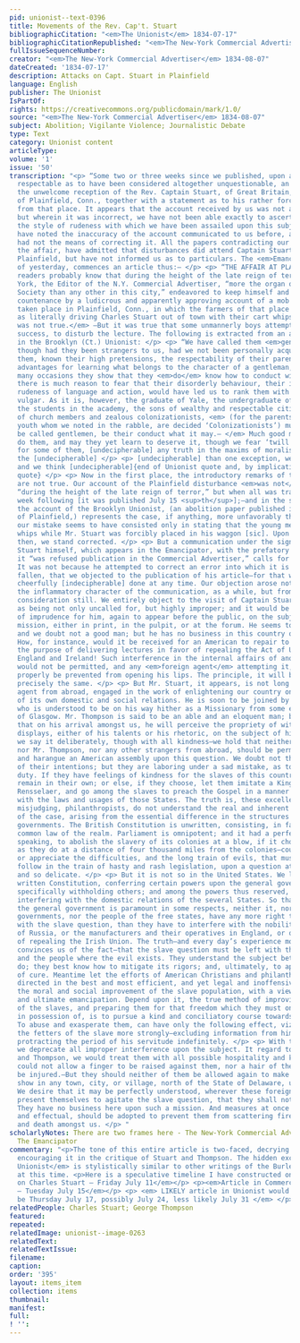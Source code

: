 ```yaml
---
pid: unionist--text-0396
title: Movements of the Rev. Cap't. Stuart
bibliographicCitation: "<em>The Unionist</em> 1834-07-17"
bibliographicCitationRepublished: "<em>The New-York Commercial Advertiser</em> 1834-08-07"
fullIssueSequenceNumber: 
creator: "<em>The New-York Commercial Advertiser</em> 1834-08-07"
dateCreated: '1834-07-17'
description: Attacks on Capt. Stuart in Plainfield
language: English
publisher: The Unionist
IsPartOf: 
rights: https://creativecommons.org/publicdomain/mark/1.0/
source: "<em>The New-York Commercial Advertiser</em> 1834-08-07"
subject: Abolition; Vigilante Violence; Journalistic Debate
type: Text
category: Unionist content
articleType: 
volume: '1'
issue: '50'
transcription: "<p> “Some two or three weeks since we published, upon authority so
  respectable as to have been considered altogether unquestionable, an account of
  the unwelcome reception of the Rev. Captain Stuart, of Great Britain, in the town
  of Plainfield, Conn., together with a statement as to his rather forcible expulsion
  from that place. It appears that the account received by us was not altogether correct;
  but wherein it was incorrect, we have not been able exactly to ascertain. But for
  the style of rudeness with which we have been assailed upon this subject, we should
  have noted the inaccuracy of the account communicated to us before, although we
  had not the means of correcting it. All the papers contradicting our version of
  the affair, have admitted that disturbances did attend Captain Stuart’s visit to
  Plainfield, but have not informed us as to particulars. The <em>Emancipator</em>
  of yesterday, commences an article thus:— </p> <p> “THE AFFAIR AT PLAINFIELD.—Our
  readers probably know that during the height of the late reign of terror in New
  York, the Editor of the N.Y. Commercial Advertiser, “more the organ of the Colonization
  Society than any other in this city,” endeavored to keep himself and his mob in
  countenance by a ludicrous and apparently approving account of a mob said to have
  taken place in Plainfield, Conn., in which the farmers of that place were described
  as literally driving Charles Stuart out of town with their cart whips. <em>The story
  was not true.</em> —But it was true that some unmannerly boys attempted, without
  success, to disturb the lecture. The following is extracted from an account given
  in the Brooklyn (Ct.) Unionist: </p> <p> “We have called them <em>gentlemen,</em>
  though had they been strangers to us, had we not been personally acquainted with
  them, known their high pretensions, the respectability of their parentage, their
  advantages for learning what belongs to the character of a gentleman, and that on
  many occasions they show that they <em>do</em> know how to conduct with propriety,
  there is much reason to fear that their disorderly behaviour, their indecency and
  rudeness of language and action, would have led us to rank them with the lowest
  vulgar. As it is, however, the graduate of Yale, the undergraduate of another college,
  the students in the academy, the sons of wealthy and respectable citizens of Plainfield,
  of church members and zealous colonizationists, <em> (for the parents of every Plainfield
  youth whom we noted in the rabble, are decided ‘Colonizationists’) must, we suppose,
  be called gentlemen, be their conduct what it may.— </em> Much good may the name
  do them, and may they yet learn to deserve it, though we fear ‘twill be a hard lesson
  for some of them, [undecipherable] any truth in the maxims of moralists respecting
  the [undecipherable] </p> <p> [undecipherable] than one exception, we <em>know,</em>
  and we think [undecipherable]{end of Unionist quote and, by implication, of Emancipator
  quote} </p> <p> Now in the first place, the introductory remarks of the Emancipator
  are not true. Our account of the Plainfield disturbance <em>was not</em> published
  “during the height of the late reign of terror,” but when all was tranquil in the
  week following [it was published July 15 <sup>th</sup>];—and in the second place,
  the account of the Brooklyn Unionist, (an abolition paper published in the neighborhood
  of Plainfield,) represents the case, if anything, more unfavorably than we did.—Indeed
  our mistake seems to have consisted only in stating that the young men cracked their
  whips while Mr. Stuart was forcibly placed in his waggon [sic]. Upon this point,
  then, we stand corrected. </p> <p> But a communication under the signature of Captain
  Stuart himself, which appears in the Emancipator, with the prefatory remark that
  it “was refused publication in the Commercial Advertiser,” calls for a few observations.
  It was not because he attempted to correct an error into which it is [indecipherable]
  fallen, that we objected to the publication of his article—for that we would very
  cheerfully [indecipherable] done at any time. Our objection arose not only from
  the inflammatory character of the communication, as a while, but from a more weighty
  consideration still. We entirely object to the visit of Captain Stuart among us,
  as being not only uncalled for, but highly improper; and it would be the highth
  of imprudence for him, again to appear before the public, on the subject of his
  mission, either in print, in the pulpit, or at the forum. He seems to be an amiable,
  and we doubt not a good man; but he has no business in this country on such an errand.
  How, for instance, would it be received for an American to repair to England, for
  the purpose of delivering lectures in favor of repealing the Act of Union between
  England and Ireland! Such interference in the internal affairs of another nation,
  would not be permitted, and any <em>foreign agent</em> attempting it, would very
  properly be prevented from opening his lips. The principle, it will be seen, is
  precisely the same. </p> <p> But Mr. Stuart, it appears, is not long to be the only
  agent from abroad, engaged in the work of enlightening our country on the subject
  of its own domestic and social relations. He is soon to be joined by a Mr. Thompson,
  who is understood to be on his way hither as a Missionary from some excellent ladies
  of Glasgow. Mr. Thompson is said to be an able and an eloquent man; but we trust
  that on his arrival amongst us, he will perceive the propriety of withholding any
  displays, either of his talents or his rhetoric, on the subject of his mission.—Indeed—and
  we say it deliberately, though with all kindness—we hold that neither Mr. Stuart,
  nor Mr. Thompson, nor any other strangers from abroad, should be permitted to convoke
  and harangue an American assembly upon this question. We doubt not the goodness
  of their intentions; but they are laboring under a sad mistake, as to the path of
  duty. If they have feelings of kindness for the slaves of this country, let them
  remain in their own; or else, if they choose, let them imitate a King and a Van
  Rensselaer, and go among the slaves to preach the Gospel in a manner compatible
  with the laws and usages of those States. The truth is, these excellent, though
  misjudging, philanthropists, do not understand the real and inherent difficulties
  of the case, arising from the essential difference in the structures of our respective
  governments. The British Constitution is unwritten, consisting, in fact, of the
  common law of the realm. Parliament is omnipotent; and it had a perfect right, politically
  speaking, to abolish the slavery of its colonies at a blow, if it chose to do so.—Nor—residing
  as they do at a distance of four thousand miles from the colonies—could they understand
  or appreciate the difficulties, and the long train of evils, that must inevitably
  follow in the train of hasty and rash legislation, upon a question at once so important
  and so delicate. </p> <p> But it is not so in the United States. We live under a
  written Constitution, conferring certain powers upon the general government, and
  specifically withholding others; and among the powers thus reserved, is that of
  interfering with the domestic relations of the several States. So that although
  the general government is paramount in some respects, neither it, nor the state
  governments, nor the people of the free states, have any more right to interfere
  with the slave question, than they have to interfere with the nobility and the serfs
  of Russia, or the manufacturers and their operatives in England, or on the question
  of repealing the Irish Union. The truth—and every day’s experience more thoroughly
  convinces us of the fact—that the slave question must be left with the state governments,
  and the people where the evil exists. They understand the subject better than we
  do; they best know how to mitigate its rigors; and, ultimately, to apply the means
  of cure. Meantime let the efforts of American Christians and philanthropists be
  directed in the best and most efficient, and yet legal and inoffensive manner, to
  the moral and social improvement of the slave population, with a view to their gradual
  and ultimate emancipation. Depend upon it, the true method of improving the conditions
  of the slaves, and preparing them for that freedom which they must one day be put
  in possession of, is to pursue a kind and conciliatory course towards their masters.
  To abuse and exasperate them, can have only the following effect, viz: that of binding
  the fetters of the slave more strongly—excluding information from him more rigidly—and
  protracting the period of his servitude indefinitely. </p> <p> With these views
  we deprecate all improper interference upon the subject. It regard to Messrs. Stuart
  and Thompson, we would treat them with all possible hospitality and kindness. We
  could not allow a finger to be raised against them, nor a hair of their heads to
  be injured.—But they should neither of them be allowed again to make any public
  show in any town, city, or village, north of the State of Delaware, upon this subject.
  We desire that it may be perfectly understood, wherever these foreign agents may
  present themselves to agitate the slave question, that they shall not be heard.
  They have no business here upon such a mission. And measures at once the most peaceable
  and effectual, should be adopted to prevent them from scattering fire-brands, arrows
  and death amongst us. </p> "
scholarlyNotes: There are two frames here - The New-York Commercial Advertiser and
  The Emancipator
commentary: "<p>The tone of this entire article is two-faced, decrying violence while
  encouraging it in the critique of Stuart and Thompson. The hidden excerpt from <em>The
  Unionist</em> is stylistically similar to other writings of the Burleigh brothers
  at this time. <p>Here is a speculative timeline I have constructed on these events.</p><p><em>Attack
  on Charles Stuart – Friday July 11</em></p> <p><em>Article in Commercial Intelligencer
  – Tuesday July 15</em></p> <p> <em> LIKELY article in Unionist would then logically
  be Thursday July 17, possibly July 24, less likely July 31 </em> </p> "
relatedPeople: Charles Stuart; George Thompson
featured: 
repeated: 
relatedImage: unionist--image-0263
relatedText: 
relatedTextIssue: 
filename: 
caption: 
order: '395'
layout: items_item
collection: items
thumbnail: 
manifest: 
full: 
! '': 
---
```

